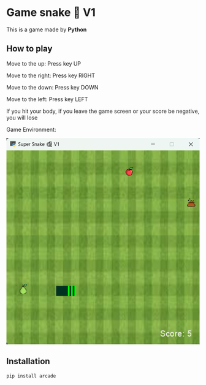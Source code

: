 # Game snake 🐍 V1
This is a game made by **Python**

## How to play
Move to the up: Press key UP

Move to the right: Press key RIGHT

Move to the down: Press key DOWN

Move to the left: Press key LEFT

If you hit your body, if you leave the game screen or your score be negative, you will lose

Game Environment:

![Game environment](game_environment.png)

## Installation
``` 
pip install arcade
```